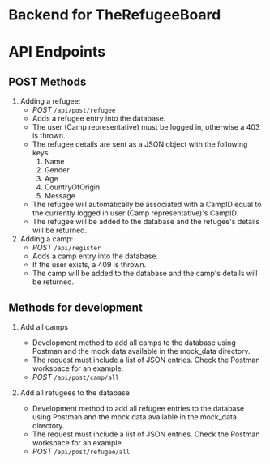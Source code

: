 # Backend for TheRefugeeBoard

# API Endpoints

## POST Methods

1. Adding a refugee:
    - *POST* ```/api/post/refugee```
    - Adds a refugee entry into the database.
    - The user (Camp representative) must be logged in, otherwise a 403 is thrown.
    - The refugee details are sent as a JSON object with the following keys:
        1. Name
        2. Gender
        3. Age
        4. CountryOfOrigin
        5. Message
    - The refugee will automatically be associated with a CampID equal to the currently logged in user (Camp representative)'s CampID.
    - The refugee will be added to the database and the refugee's details will be returned.
2. Adding a camp:
    - *POST* ```/api/register```
    - Adds a camp entry into the database.
    - If the user exists, a 409 is thrown.
    - The camp will be added to the database and the camp's details will be returned.

## Methods for development

1. Add all camps
    - Development method to add all camps to the database using Postman and the mock data available in the mock_data directory.
    - The request must include a list of JSON entries. Check the Postman workspace for an example.
    - *POST* ```/api/post/camp/all```

2. Add all refugees to the database
    - Development method to add all refugee entries to the database using Postman and the mock data available in the mock_data directory.
    - The request must include a list of JSON entries. Check the Postman workspace for an example.
    - *POST* ```/api/post/refugee/all```
